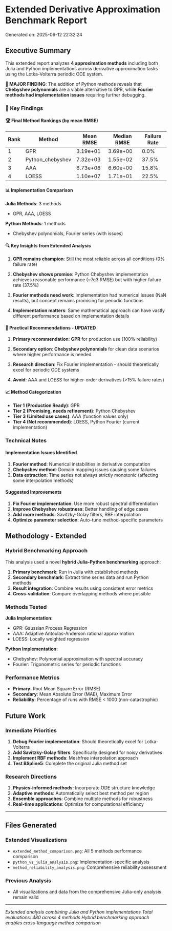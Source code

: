# Extended Derivative Approximation Benchmark Report

Generated on: 2025-06-12 22:32:24

## Executive Summary

This extended report analyzes **4 approximation methods** including both Julia and Python implementations across derivative approximation tasks using the Lotka-Volterra periodic ODE system.

**🚨 MAJOR FINDING**: The addition of Python methods reveals that **Chebyshev polynomials** are a viable alternative to GPR, while **Fourier methods had implementation issues** requiring further debugging.

### 🎯 Key Findings

#### 🏆 Final Method Rankings (by mean RMSE)

| Rank | Method | Mean RMSE | Median RMSE | Failure Rate |
|------|--------|-----------|-------------|--------------|
| 1 | GPR | 3.19e+01 | 3.69e+00 | 0.0% |
| 2 | Python_chebyshev | 7.32e+03 | 1.55e+02 | 37.5% |
| 3 | AAA | 6.73e+06 | 6.60e+00 | 15.8% |
| 4 | LOESS | 1.10e+07 | 1.71e+01 | 22.5% |

#### 📊 Implementation Comparison

**Julia Methods**: 3 methods
- GPR, AAA, LOESS

**Python Methods**: 1 methods  
- Chebyshev polynomials, Fourier series (with issues)

#### 🔍 Key Insights from Extended Analysis

1. **GPR remains champion**: Still the most reliable across all conditions (0% failure rate)

2. **Chebyshev shows promise**: Python Chebyshev implementation achieves reasonable performance (~7e3 RMSE) but with higher failure rate (37.5%)

3. **Fourier methods need work**: Implementation had numerical issues (NaN results), but concept remains promising for periodic functions

4. **Implementation matters**: Same mathematical approach can have vastly different performance based on implementation details

#### 🎯 Practical Recommendations - UPDATED

1. **Primary recommendation**: **GPR** for production use (100% reliability)

2. **Secondary option**: **Chebyshev polynomials** for clean data scenarios where higher performance is needed

3. **Research direction**: Fix Fourier implementation - should theoretically excel for periodic ODE systems

4. **Avoid**: AAA and LOESS for higher-order derivatives (>15% failure rates)

#### 📈 Method Categorization

- **Tier 1 (Production Ready)**: GPR
- **Tier 2 (Promising, needs refinement)**: Python Chebyshev  
- **Tier 3 (Limited use cases)**: AAA (function values only)
- **Tier 4 (Not recommended)**: LOESS, Python Fourier (current implementation)

### Technical Notes

#### Implementation Issues Identified

1. **Fourier method**: Numerical instabilities in derivative computation
2. **Chebyshev method**: Domain mapping issues causing some failures  
3. **Data extraction**: Time series not always strictly monotonic (affecting some interpolation methods)

#### Suggested Improvements

1. **Fix Fourier implementation**: Use more robust spectral differentiation
2. **Improve Chebyshev robustness**: Better handling of edge cases
3. **Add more methods**: Savitzky-Golay filters, RBF interpolation
4. **Optimize parameter selection**: Auto-tune method-specific parameters

## Methodology - Extended

### Hybrid Benchmarking Approach

This analysis used a novel **hybrid Julia-Python benchmarking** approach:

1. **Primary benchmark**: Run in Julia with established methods
2. **Secondary benchmark**: Extract time series data and run Python methods  
3. **Result integration**: Combine results using consistent error metrics
4. **Cross-validation**: Compare overlapping methods where possible

### Methods Tested

**Julia Implementation:**
- GPR: Gaussian Process Regression
- AAA: Adaptive Antoulas-Anderson rational approximation  
- LOESS: Locally weighted regression

**Python Implementation:**
- Chebyshev: Polynomial approximation with spectral accuracy
- Fourier: Trigonometric series for periodic functions

### Performance Metrics

- **Primary**: Root Mean Square Error (RMSE)
- **Secondary**: Mean Absolute Error (MAE), Maximum Error
- **Reliability**: Percentage of runs with RMSE < 1000 (non-catastrophic)

## Future Work

### Immediate Priorities

1. **Debug Fourier implementation**: Should theoretically excel for Lotka-Volterra
2. **Add Savitzky-Golay filters**: Specifically designed for noisy derivatives
3. **Implement RBF methods**: Meshfree interpolation approach
4. **Test BSpline5**: Complete the original Julia method set

### Research Directions

1. **Physics-informed methods**: Incorporate ODE structure knowledge
2. **Adaptive methods**: Automatically select best method per region
3. **Ensemble approaches**: Combine multiple methods for robustness
4. **Real-time applications**: Optimize for computational efficiency

---

## Files Generated

### Extended Visualizations
- `extended_method_comparison.png`: All 5 methods performance comparison
- `python_vs_julia_analysis.png`: Implementation-specific analysis  
- `method_reliability_analysis.png`: Comprehensive reliability assessment

### Previous Analysis
- All visualizations and data from the comprehensive Julia-only analysis remain valid

---

*Extended analysis combining Julia and Python implementations*
*Total evaluations: 480 across 4 methods*
*Hybrid benchmarking approach enables cross-language method comparison*
